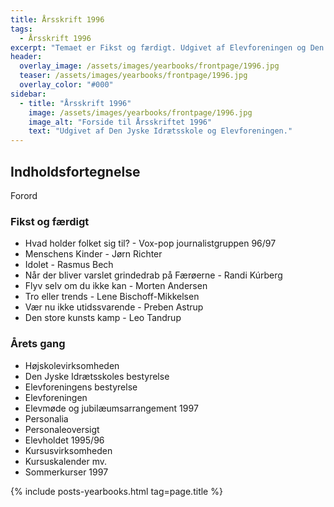 ```yaml
---
title: Årsskrift 1996
tags:
  - Årsskrift 1996
excerpt: "Temaet er Fikst og færdigt. Udgivet af Elevforeningen og Den Jyske Idrætsskole."
header:
  overlay_image: /assets/images/yearbooks/frontpage/1996.jpg
  teaser: /assets/images/yearbooks/frontpage/1996.jpg
  overlay_color: "#000"
sidebar:
  - title: "Årsskrift 1996"
    image: /assets/images/yearbooks/frontpage/1996.jpg
    image_alt: "Forside til Årsskriftet 1996"
    text: "Udgivet af Den Jyske Idrætsskole og Elevforeningen."
---
```


## Indholdsfortegnelse

Forord

### Fikst og færdigt

- Hvad holder folket sig til? - Vox-pop journalistgruppen 96/97
- Menschens Kinder - Jørn Richter
- Idolet - Rasmus Bech
- Når der bliver varslet grindedrab på Færøerne - Randi Kúrberg
- Flyv selv om du ikke kan - Morten Andersen
- Tro eller trends - Lene Bischoff-Mikkelsen
- Vær nu ikke utidssvarende - Preben Astrup
- Den store kunsts kamp - Leo Tandrup

### Årets gang

- Højskolevirksomheden
- Den Jyske Idrætsskoles bestyrelse
- Elevforeningens bestyrelse
- Elevforeningen
- Elevmøde og jubilæumsarrangement 1997
- Personalia
- Personaleoversigt
- Elevholdet 1995/96
- Kursusvirksomheden
- Kursuskalender mv.
- Sommerkurser 1997

{% include posts-yearbooks.html tag=page.title %}
